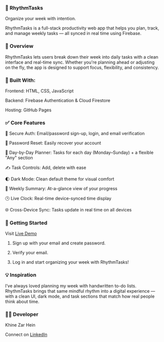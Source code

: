 ### 🎯 RhythmTasks

Organize your week with intention.

RhythmTasks is a full-stack productivity web app that helps you plan, track, and manage weekly tasks — all synced in real time using Firebase.

### 🌟 Overview

RhythmTasks lets users break down their week into daily tasks with a clean interface and real-time sync. Whether you're planning ahead or adjusting on the fly, the app is designed to support focus, flexibility, and consistency.

### 🧠 Built With:

Frontend: HTML, CSS, JavaScript

Backend: Firebase Authentication & Cloud Firestore

Hosting: GitHub Pages

### ✅ Core Features

🔐 Secure Auth: Email/password sign-up, login, and email verification

🔁 Password Reset: Easily recover your account

📅 Day-by-Day Planner: Tasks for each day (Monday–Sunday) + a flexible "Any" section

✍️ Task Controls: Add, delete with ease

🌓 Dark Mode: Clean default theme for visual comfort

🧠 Weekly Summary: At-a-glance view of your progress

🕒 Live Clock: Real-time device-synced time display

🌐 Cross-Device Sync: Tasks update in real time on all devices

### 🚀 Getting Started

Visit [Live Demo](https://khine12.github.io/RhythmTasks/index.html)

1. Sign up with your email and create password.
   
2. Verify your email.
   
3. Log in and start organizing your week with RhythmTasks!

### 💡 Inspiration

I’ve always loved planning my week with handwritten to-do lists. RhythmTasks brings that same mindful rhythm into a digital experience — with a clean UI, dark mode, and task sections that match how real people think about time.

### 👩‍💻 Developer

Khine Zar Hein

Connect on [LinkedIn](www.linkedin.com/in/khine-zar-hein)
